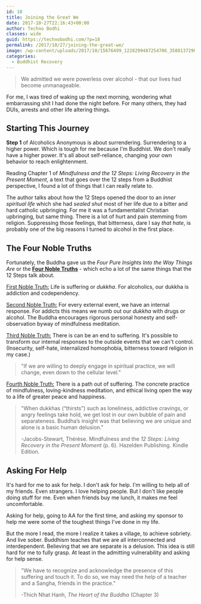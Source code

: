 ```yaml
---
id: 18
title: Joining the Great We
date: 2017-10-27T22:16:43+00:00
author: Techno Bodhi
classes: wide
guid: https://technobodhi.com/?p=18
permalink: /2017/10/27/joining-the-great-we/
image: /wp-content/uploads/2017/10/15676499_1228299487254706_3588137290583482412_o.jpg
categories:
  - Buddhist Recovery
---
```

<blockquote>We admitted we were powerless over alcohol - that our lives had become unmanageable.</blockquote>
For me, I was tired of waking up the next morning, wondering what embarrassing shit I had done the night before. For many others, they had DUIs, arrests and other life altering things.
<h2>Starting This Journey</h2>
<strong>Step 1</strong> of Alcoholics Anonymous is about surrendering. Surrendering to a higher power. Which is tough for me because I'm Buddhist. We don't really have a higher power. It's all about self-reliance, changing your own behavior to reach enlightenment.

Reading Chapter 1 of <em>Mindfulness and the 12 Steps: Living Recovery in the Present Moment</em>, a text that goes over the 12 steps from a Buddhist perspective, I found a lot of things that I can really relate to.

The author talks about how the 12 Steps opened the door to an <em>inner spiritual life</em> which she had <em>sealed shut</em> most of her life due to a bitter and hard catholic upbringing. For me it was a fundamentalist Christian upbringing, but same thing. There is a lot of hurt and pain stemming from religion. Suppressing those feelings, that bitterness, dare I say <em>that hate</em>, is probably one of the big reasons I turned to alcohol in the first place.
<h2>The Four Noble Truths</h2>
Fortunately, the Buddha gave us the <em>Four Pure Insights Into the Way Things Are</em> or the <span style="text-decoration: underline;"><strong>Four Noble Truths</strong></span> - which echo a lot of the same things that the 12 Steps talk about.

<span style="text-decoration: underline;">First Noble Truth:</span> Life is suffering or <em>dukkha</em>. For alcoholics, our dukkha is addiction and codependency.

<span style="text-decoration: underline;">Second Noble Truth:</span> For every external event, we have an internal response. For addicts this means we numb out our <em>dukkha</em> with drugs or alcohol. The Buddha encourages rigorous personal honesty and self-observation byway of mindfulness meditation.

<span style="text-decoration: underline;">Third Noble Truth:</span> There is can be an end to suffering. It's possible to transform our internal responses to the outside events that we can't control. (Insecurity, self-hate, internalized homophobia, bitterness toward religion in my case.)
<blockquote>"If we are willing to deeply engage in spiritual practice, we will change, even down to the cellular level."</blockquote>
<span style="text-decoration: underline;">Fourth Noble Truth:</span> There is a path out of suffering. The concrete practice of mindfulness, loving-kindness meditation, and ethical living open the way to a life of greater peace and happiness.
<blockquote>"When dukkhas (“thirsts”) such as loneliness, addictive cravings, or angry feelings take hold, we get lost in our own bubble of pain and separateness. Buddha’s insight was that believing we are unique and alone is a basic human delusion."

-Jacobs-Stewart, Thérèse. Mindfulness and the <em>12 Steps: Living Recovery in the Present Moment</em> (p. 6). Hazelden Publishing. Kindle Edition.</blockquote>
<h2>Asking For Help</h2>
It's hard for me to ask for help. I don't ask for help. I'm willing to help all of my friends. Even strangers. I love helping people. But I don't like people doing stuff for me. Even when friends buy me lunch, it makes me feel uncomfortable.

Asking for help, going to AA for the first time, and asking my sponsor to help me were some of the toughest things I've done in my life.

But the more I read, the more I realize it takes a village, to achieve sobriety. And live sober. Buddhism teaches that we are all interconnected and interdependent. Believing that we are separate is a delusion. This idea is still hard for me to fully grasp. At least in the admitting vulnerability and asking for help sense.
<blockquote>"We have to recognize and acknowledge the presence of this suffering and touch it. To do so, we may need the help of a teacher and a Sangha, friends in the practice."

-Thich Nhat Hanh, <em>The Heart of the Buddha</em> (Chapter 3)</blockquote>
&nbsp;
